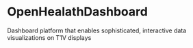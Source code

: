 # OpenHealathDashboard
Dashboard platform that enables sophisticated, interactive data visualizations on T1V displays
